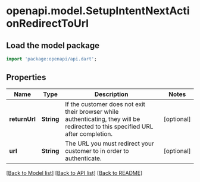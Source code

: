 # openapi.model.SetupIntentNextActionRedirectToUrl

## Load the model package
```dart
import 'package:openapi/api.dart';
```

## Properties
Name | Type | Description | Notes
------------ | ------------- | ------------- | -------------
**returnUrl** | **String** | If the customer does not exit their browser while authenticating, they will be redirected to this specified URL after completion. | [optional] 
**url** | **String** | The URL you must redirect your customer to in order to authenticate. | [optional] 

[[Back to Model list]](../README.md#documentation-for-models) [[Back to API list]](../README.md#documentation-for-api-endpoints) [[Back to README]](../README.md)


